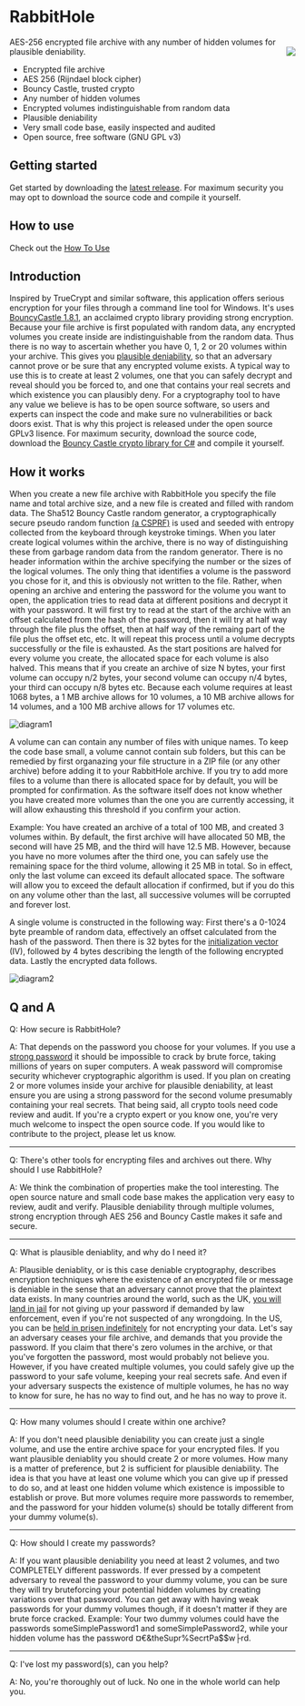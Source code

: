 # RabbitHole
<p>AES-256 encrypted file archive with any number of hidden volumes for plausible deniability.<img        src="https://github.com/eflite/RabbitHole/blob/master/rabbitHoleLogo3.png" align="right"/>
</p>

* Encrypted file archive
* AES 256 (Rijndael block cipher)
* Bouncy Castle, trusted crypto
* Any number of hidden volumes
* Encrypted volumes indistinguishable from random data
* Plausible deniability 
* Very small code base, easily inspected and audited
* Open source, free software (GNU GPL v3)

## Getting started
Get started by downloading the [latest release](https://github.com/eflite/RabbitHole/releases/latest). For maximum security you may opt to download the source code and compile it yourself. 

## How to use
Check out the [How To Use](https://github.com/eflite/RabbitHole/wiki/How-To-Use)

## Introduction
Inspired by TrueCrypt and similar software, this application offers serious encryption for your files through a command line tool for Windows. It's uses [BouncyCastle 1.8.1](https://en.wikipedia.org/wiki/Bouncy_Castle_(cryptography)), an acclaimed crypto library providing strong encryption. Because your file archive is first populated with random data, any encrypted volumes you create inside are indistinguishable from the random data. Thus there is no way to ascertain whether you have 0, 1, 2 or 20 volumes within your archive. This gives you [plausible deniability](https://en.wikipedia.org/wiki/Plausible_deniability#Use_in_cryptography), so that an adversary cannot prove or be sure that any encrypted volume exists. A typical way to use this is to create at least 2 volumes, one that you can safely decrypt and reveal should you be forced to, and one that contains your real secrets and which existence you can plausibly deny. For a cryptography tool to have any value we believe is has to be open source software, so users and experts can inspect the code and make sure no vulnerabilities or back doors exist. That is why this project is released under the open source GPLv3 lisence. For maximum security, download the source code, download the [Bouncy Castle crypto library for C#](https://www.nuget.org/packages/BouncyCastle.Crypto.dll/) and compile it yourself.   

## How it works
When you create a new file archive with RabbitHole you specify the file name and total archive size, and a new file is created and filled with random data. The Sha512 Bouncy Castle random generator, a cryptographically secure pseudo random function [(a CSPRF)](https://en.wikipedia.org/wiki/Cryptographically_secure_pseudorandom_number_generator) is used and seeded with entropy collected from the keyboard through keystroke timings. When you later create logical volumes within the archive, there is no way of distinguishing these from garbage random data from the random generator. There is no header information within the archive specifying the number or the sizes of the logical volumes. The only thing that identifies a volume is the password you chose for it, and this is obviously not written to the file. Rather, when opening an archive and entering the password for the volume you want to open, the application tries to read data at different positions and decrypt it with your password. It will first try to read at the start of the archive with an offset calculated from the hash of the password, then it will try at half way through the file plus the offset, then at half way of the remaing part of the file plus the offset etc, etc. It will repeat this process until a volume decrypts successfully or the file is exhausted. 
As the start positions are halved for every volume you create, the allocated space for each volume is also halved. This means that if you create an archive of size N bytes, your first volume can occupy n/2 bytes, your second volume can occupy n/4 bytes, your third can occupy n/8 bytes etc. Because each volume requires at least 1068 bytes, a 1 MB archive allows for 10 volumes, a 10 MB archive allows for 14 volumes, and a 100 MB archive allows for 17 volumes etc.

![diagram1](https://github.com/eflite/RabbitHole/blob/master/RabbitHoleDiagram1.png)

A volume can can contain any number of files with unique names. To keep the code base small, a volume cannot contain sub folders, but this can be remedied by first organazing your file structure in a ZIP file (or any other archive) before adding it to your RabbitHole archive. If you try to add more files to a volume than there is allocated space for by default, you will be prompted for confirmation. As the software itself does not know whether you have created more volumes than the one you are currently accessing, it will allow exhausting this threshold if you confirm your action. 

Example: You have created an archive of a total of 100 MB, and created 3 volumes within. By default, the first archive will have allocated 50 MB, the second will have 25 MB, and the third will have 12.5 MB. However, because you have no more volumes after the third one, you can safely use the remaining space for the third volume, allowing it 25 MB in total. So in effect, only the last volume can exceed its default allocated space. The software will allow you to exceed the default allocation if confirmed, but if you do this on any volume other than the last, all successive volumes will be corrupted and forever lost. 

A single volume is constructed in the following way:
First there's a 0-1024 byte preamble of random data, effectively an offset calculated from the hash of the password. Then there is 32 bytes for the [initialization vector](https://en.wikipedia.org/wiki/Initialization_vector) (IV), followed by 4 bytes describing the length of the following encrypted data. Lastly the encrypted data follows.  

![diagram2](https://github.com/eflite/RabbitHole/blob/master/rabbitHoleDiagram2.png)

## Q and A
Q: How secure is RabbitHole?

A: That depends on the password you choose for your volumes. If you use a [strong password](https://en.wikipedia.org/wiki/Password_strength#Common_guidelines) it should be impossible to crack by brute force, taking millions of years on super computers. A weak password will compromise security whichever cryptographic algorithm is used. If you plan on creating 2 or more volumes inside your archive for plausible deniability, at least ensure you are using a strong password for the second volume presumably containing your real secrets. That being said, all crypto tools need code review and audit. If you're a crypto expert or you know one, you're very much welcome to inspect the open source code. If you would like to contribute to the project, please let us know. 
***
Q: There's other tools for encrypting files and archives out there. Why should I use RabbitHole?

A: We think the combination of properties make the tool interesting. The open source nature and small code base makes the application very easy to review, audit and verify. Plausible deniability through multiple volumes, strong encryption through AES 256 and Bouncy Castle makes it safe and secure. 
***
Q: What is plausible deniablity, and why do I need it?

A: Plausible deniablity, or is this case deniable cryptography, describes encryption techniques where the existence of an encrypted file or message is deniable in the sense that an adversary cannot prove that the plaintext data exists. In many countries around the world, such as the UK, [you will land in jail](https://www.theverge.com/2017/5/17/15653786/rabbani-encryption-password-charged-terrorism-uk-airport) for not giving up your password if demanded by law enforcement, even if you're not suspected of any wrongdoing. In the US, you can be [held in prisen indefinitely](https://www.theregister.co.uk/2017/08/30/ex_cop_jailed_for_not_decrypting_data/) for not encrypting your data. Let's say an adversary ceases your file archive, and demands that you provide the password. If you claim that there's zero volumes in the archive, or that you've forgotten the password, most would probably not believe you. However, if you have created multiple volumes, you could safely give up the password to your safe volume, keeping your real secrets safe. And even if your adversary suspects the existence of multiple volumes, he has no way to know for sure, he has no way to find out, and he has no way to prove it.
***
Q: How many volumes should I create within one archive?

A: If you don't need plausible deniability you can create just a single volume, and use the entire archive space for your encrypted files. If you want plausible deniablity you should create 2 or more volumes. How many is a matter of preference, but 2 is sufficient for plausible deniability. The idea is that you have at least one volume which you can give up if pressed to do so, and at least one hidden volume which existence is impossible to establish or prove. But more volumes require more passwords to remember, and the password for your hidden volume(s) should be totally different from your dummy volume(s).  
***
Q: How should I create my passwords?

A: If you want plausible deniability you need at least 2 volumes, and two COMPLETELY different passwords. If ever pressed by a competent adversary to reveal the password to your dummy volume, you can be sure they will try bruteforcing your potential hidden volumes by creating variations over that password. You can get away with having weak passwords for your dummy volumes though, if it doesn't matter if they are brute force cracked. Example: Your two dummy volumes could have the passwords someSimplePassword1 and someSimplePassword2, while your hidden volume has the password ¤€&theSupr%SecrtPa$$w├rd.

***
Q: I've lost my password(s), can you help?

A: No, you're thoroughly out of luck. No one in the whole world can help you. 


